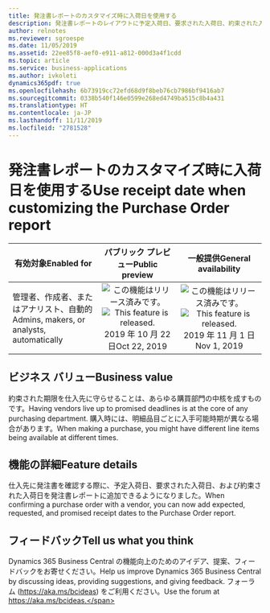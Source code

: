 ```yaml
---
title: 発注書レポートのカスタマイズ時に入荷日を使用する
description: 発注書レポートのレイアウトに予定入荷日、要求された入荷日、約束された入荷日を追加できるようになりました。
author: relnotes
ms.reviewer: sgroespe
ms.date: 11/05/2019
ms.assetid: 22ee85f8-aef0-e911-a812-000d3a4f1cdd
ms.topic: article
ms.service: business-applications
ms.author: ivkoleti
dynamics365pdf: true
ms.openlocfilehash: 6b73919cc72efd68d9f8beb76cb7986bf9416ab7
ms.sourcegitcommit: 0338b540f146e0599e268ed4749ba515c8b4a431
ms.translationtype: HT
ms.contentlocale: ja-JP
ms.lasthandoff: 11/11/2019
ms.locfileid: "2781528"
---
```

# <a name="use-receipt-date-when-customizing-the-purchase-order-report"></a><span data-ttu-id="dde59-103">発注書レポートのカスタマイズ時に入荷日を使用する</span><span class="sxs-lookup"><span data-stu-id="dde59-103">Use receipt date when customizing the Purchase Order report</span></span>


| <span data-ttu-id="dde59-104">有効対象</span><span class="sxs-lookup"><span data-stu-id="dde59-104">Enabled for</span></span>    |  <span data-ttu-id="dde59-105">パブリック プレビュー</span><span class="sxs-lookup"><span data-stu-id="dde59-105">Public preview</span></span> | <span data-ttu-id="dde59-106">一般提供</span><span class="sxs-lookup"><span data-stu-id="dde59-106">General availability</span></span> | 
| ---------- | :----------: |:----------: |
|<span data-ttu-id="dde59-107">管理者、作成者、またはアナリスト、自動的</span><span class="sxs-lookup"><span data-stu-id="dde59-107">Admins, makers, or analysts, automatically</span></span>|<span data-ttu-id="dde59-108">![この機能はリリース済みです。](/dynamics365-release-plan/media/green-checkmark.png "この機能はリリース済みです。")</span><span class="sxs-lookup"><span data-stu-id="dde59-108">![This feature is released.](/dynamics365-release-plan/media/green-checkmark.png "This feature is released.")</span></span> <span data-ttu-id="dde59-109">2019 年 10 月 22 日</span><span class="sxs-lookup"><span data-stu-id="dde59-109">Oct 22, 2019</span></span>| <span data-ttu-id="dde59-110">![この機能はリリース済みです。](/dynamics365-release-plan/media/green-checkmark.png "この機能はリリース済みです。")</span><span class="sxs-lookup"><span data-stu-id="dde59-110">![This feature is released.](/dynamics365-release-plan/media/green-checkmark.png "This feature is released.")</span></span> <span data-ttu-id="dde59-111">2019 年 11 月 1 日</span><span class="sxs-lookup"><span data-stu-id="dde59-111">Nov 1, 2019</span></span>|


## <a name="business-value"></a><span data-ttu-id="dde59-112">ビジネス バリュー</span><span class="sxs-lookup"><span data-stu-id="dde59-112">Business value</span></span>
<!-- bv start -->
<span data-ttu-id="dde59-113">約束された期限を仕入先に守らせることは、あらゆる購買部門の中核を成すものです。</span><span class="sxs-lookup"><span data-stu-id="dde59-113">Having vendors live up to promised deadlines is at the core of any purchasing department.</span></span> <span data-ttu-id="dde59-114">購入時には、明細品目ごとに入手可能時期が異なる場合があります。</span><span class="sxs-lookup"><span data-stu-id="dde59-114">When making a purchase, you might have different line items being available at different times.</span></span>
<!-- bv end -->



## <a name="feature-details"></a><span data-ttu-id="dde59-115">機能の詳細</span><span class="sxs-lookup"><span data-stu-id="dde59-115">Feature details</span></span>
<!--feature detail start -->
<span data-ttu-id="dde59-116">仕入先に発注書を確認する際に、予定入荷日、要求された入荷日、および約束された入荷日を発注書レポートに追加できるようになりました。</span><span class="sxs-lookup"><span data-stu-id="dde59-116">When confirming a purchase order with a vendor, you can now add expected, requested, and promised receipt dates to the Purchase Order report.</span></span>
<!--feature detail end -->






## <a name="tell-us-what-you-think"></a><span data-ttu-id="dde59-117">フィードバック</span><span class="sxs-lookup"><span data-stu-id="dde59-117">Tell us what you think</span></span>
<span data-ttu-id="dde59-118">Dynamics 365 Business Central の機能向上のためのアイデア、提案、フィードバックをお寄せください。</span><span class="sxs-lookup"><span data-stu-id="dde59-118">Help us improve Dynamics 365 Business Central by discussing ideas, providing suggestions, and giving feedback.</span></span> <span data-ttu-id="dde59-119">フォーラム (https://aka.ms/bcideas) をご利用ください。</span><span class="sxs-lookup"><span data-stu-id="dde59-119">Use the forum at https://aka.ms/bcideas.</span></span>



